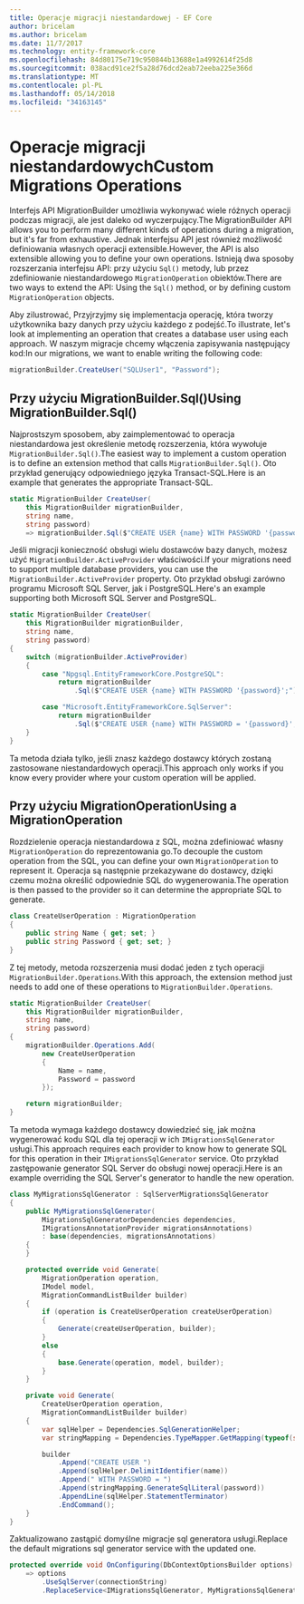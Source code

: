 ```yaml
---
title: Operacje migracji niestandardowej - EF Core
author: bricelam
ms.author: bricelam
ms.date: 11/7/2017
ms.technology: entity-framework-core
ms.openlocfilehash: 84d80175e719c950844b13688e1a4992614f25d8
ms.sourcegitcommit: 038acd91ce2f5a28d76dcd2eab72eeba225e366d
ms.translationtype: MT
ms.contentlocale: pl-PL
ms.lasthandoff: 05/14/2018
ms.locfileid: "34163145"
---
```

<a name="custom-migrations-operations"></a><span data-ttu-id="bae66-102">Operacje migracji niestandardowych</span><span class="sxs-lookup"><span data-stu-id="bae66-102">Custom Migrations Operations</span></span>
============================
<span data-ttu-id="bae66-103">Interfejs API MigrationBuilder umożliwia wykonywać wiele różnych operacji podczas migracji, ale jest daleko od wyczerpujący.</span><span class="sxs-lookup"><span data-stu-id="bae66-103">The MigrationBuilder API allows you to perform many different kinds of operations during a migration, but it's far from exhaustive.</span></span> <span data-ttu-id="bae66-104">Jednak interfejsu API jest również możliwość definiowania własnych operacji extensible.</span><span class="sxs-lookup"><span data-stu-id="bae66-104">However, the API is also extensible allowing you to define your own operations.</span></span> <span data-ttu-id="bae66-105">Istnieją dwa sposoby rozszerzania interfejsu API: przy użyciu `Sql()` metody, lub przez zdefiniowanie niestandardowego `MigrationOperation` obiektów.</span><span class="sxs-lookup"><span data-stu-id="bae66-105">There are two ways to extend the API: Using the `Sql()` method, or by defining custom `MigrationOperation` objects.</span></span>

<span data-ttu-id="bae66-106">Aby zilustrować, Przyjrzyjmy się implementacja operację, która tworzy użytkownika bazy danych przy użyciu każdego z podejść.</span><span class="sxs-lookup"><span data-stu-id="bae66-106">To illustrate, let's look at implementing an operation that creates a database user using each approach.</span></span> <span data-ttu-id="bae66-107">W naszym migracje chcemy włączenia zapisywania następujący kod:</span><span class="sxs-lookup"><span data-stu-id="bae66-107">In our migrations, we want to enable writing the following code:</span></span>

``` csharp
migrationBuilder.CreateUser("SQLUser1", "Password");
```

<a name="using-migrationbuildersql"></a><span data-ttu-id="bae66-108">Przy użyciu MigrationBuilder.Sql()</span><span class="sxs-lookup"><span data-stu-id="bae66-108">Using MigrationBuilder.Sql()</span></span>
----------------------------
<span data-ttu-id="bae66-109">Najprostszym sposobem, aby zaimplementować to operacja niestandardowa jest określenie metodę rozszerzenia, która wywołuje `MigrationBuilder.Sql()`.</span><span class="sxs-lookup"><span data-stu-id="bae66-109">The easiest way to implement a custom operation is to define an extension method that calls `MigrationBuilder.Sql()`.</span></span>
<span data-ttu-id="bae66-110">Oto przykład generujący odpowiedniego języka Transact-SQL.</span><span class="sxs-lookup"><span data-stu-id="bae66-110">Here is an example that generates the appropriate Transact-SQL.</span></span>

``` csharp
static MigrationBuilder CreateUser(
    this MigrationBuilder migrationBuilder,
    string name,
    string password)
    => migrationBuilder.Sql($"CREATE USER {name} WITH PASSWORD '{password}';");
```

<span data-ttu-id="bae66-111">Jeśli migracji konieczność obsługi wielu dostawców bazy danych, możesz użyć `MigrationBuilder.ActiveProvider` właściwości.</span><span class="sxs-lookup"><span data-stu-id="bae66-111">If your migrations need to support multiple database providers, you can use the `MigrationBuilder.ActiveProvider` property.</span></span> <span data-ttu-id="bae66-112">Oto przykład obsługi zarówno programu Microsoft SQL Server, jak i PostgreSQL.</span><span class="sxs-lookup"><span data-stu-id="bae66-112">Here's an example supporting both Microsoft SQL Server and PostgreSQL.</span></span>

``` csharp
static MigrationBuilder CreateUser(
    this MigrationBuilder migrationBuilder,
    string name,
    string password)
{
    switch (migrationBuilder.ActiveProvider)
    {
        case "Npgsql.EntityFrameworkCore.PostgreSQL":
            return migrationBuilder
                .Sql($"CREATE USER {name} WITH PASSWORD '{password}';");

        case "Microsoft.EntityFrameworkCore.SqlServer":
            return migrationBuilder
                .Sql($"CREATE USER {name} WITH PASSWORD = '{password}';");
    }
}
```

<span data-ttu-id="bae66-113">Ta metoda działa tylko, jeśli znasz każdego dostawcy których zostaną zastosowane niestandardowych operacji.</span><span class="sxs-lookup"><span data-stu-id="bae66-113">This approach only works if you know every provider where your custom operation will be applied.</span></span>

<a name="using-a-migrationoperation"></a><span data-ttu-id="bae66-114">Przy użyciu MigrationOperation</span><span class="sxs-lookup"><span data-stu-id="bae66-114">Using a MigrationOperation</span></span>
---------------------------
<span data-ttu-id="bae66-115">Rozdzielenie operacja niestandardowa z SQL, można zdefiniować własny `MigrationOperation` do reprezentowania go.</span><span class="sxs-lookup"><span data-stu-id="bae66-115">To decouple the custom operation from the SQL, you can define your own `MigrationOperation` to represent it.</span></span> <span data-ttu-id="bae66-116">Operacja są następnie przekazywane do dostawcy, dzięki czemu można określić odpowiednie SQL do wygenerowania.</span><span class="sxs-lookup"><span data-stu-id="bae66-116">The operation is then passed to the provider so it can determine the appropriate SQL to generate.</span></span>

``` csharp
class CreateUserOperation : MigrationOperation
{
    public string Name { get; set; }
    public string Password { get; set; }
}
```

<span data-ttu-id="bae66-117">Z tej metody, metoda rozszerzenia musi dodać jeden z tych operacji `MigrationBuilder.Operations`.</span><span class="sxs-lookup"><span data-stu-id="bae66-117">With this approach, the extension method just needs to add one of these operations to `MigrationBuilder.Operations`.</span></span>

``` csharp
static MigrationBuilder CreateUser(
    this MigrationBuilder migrationBuilder,
    string name,
    string password)
{
    migrationBuilder.Operations.Add(
        new CreateUserOperation
        {
            Name = name,
            Password = password
        });

    return migrationBuilder;
}
```

<span data-ttu-id="bae66-118">Ta metoda wymaga każdego dostawcy dowiedzieć się, jak można wygenerować kodu SQL dla tej operacji w ich `IMigrationsSqlGenerator` usługi.</span><span class="sxs-lookup"><span data-stu-id="bae66-118">This approach requires each provider to know how to generate SQL for this operation in their `IMigrationsSqlGenerator` service.</span></span> <span data-ttu-id="bae66-119">Oto przykład zastępowanie generator SQL Server do obsługi nowej operacji.</span><span class="sxs-lookup"><span data-stu-id="bae66-119">Here is an example overriding the SQL Server's generator to handle the new operation.</span></span>

``` csharp
class MyMigrationsSqlGenerator : SqlServerMigrationsSqlGenerator
{
    public MyMigrationsSqlGenerator(
        MigrationsSqlGeneratorDependencies dependencies,
        IMigrationsAnnotationProvider migrationsAnnotations)
        : base(dependencies, migrationsAnnotations)
    {
    }

    protected override void Generate(
        MigrationOperation operation,
        IModel model,
        MigrationCommandListBuilder builder)
    {
        if (operation is CreateUserOperation createUserOperation)
        {
            Generate(createUserOperation, builder);
        }
        else
        {
            base.Generate(operation, model, builder);
        }
    }

    private void Generate(
        CreateUserOperation operation,
        MigrationCommandListBuilder builder)
    {
        var sqlHelper = Dependencies.SqlGenerationHelper;
        var stringMapping = Dependencies.TypeMapper.GetMapping(typeof(string));

        builder
            .Append("CREATE USER ")
            .Append(sqlHelper.DelimitIdentifier(name))
            .Append(" WITH PASSWORD = ")
            .Append(stringMapping.GenerateSqlLiteral(password))
            .AppendLine(sqlHelper.StatementTerminator)
            .EndCommand();
    }
}
```

<span data-ttu-id="bae66-120">Zaktualizowano zastąpić domyślne migracje sql generatora usługi.</span><span class="sxs-lookup"><span data-stu-id="bae66-120">Replace the default migrations sql generator service with the updated one.</span></span>

``` csharp
protected override void OnConfiguring(DbContextOptionsBuilder options)
    => options
        .UseSqlServer(connectionString)
        .ReplaceService<IMigrationsSqlGenerator, MyMigrationsSqlGenerator>();
```
